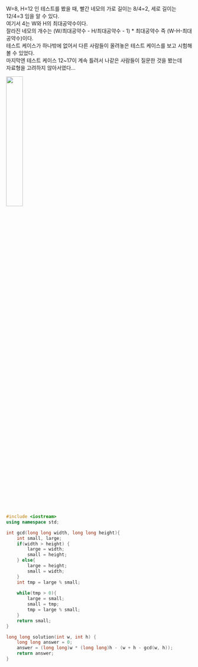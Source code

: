 W=8, H=12 인 테스트를 봤을 때, 빨간 네모의 가로 길이는 8/4=2, 세로 길이는 12/4=3 임을 알 수 있다.  
여기서 4는 W와 H의 최대공약수이다.  
잘라진 네모의 개수는 (W/최대공약수 - H/최대공약수 - 1) * 최대공약수 즉 (W-H-최대공약수)이다.  
테스트 케이스가 하나밖에 없어서 다른 사람들이 올려놓은 테스트 케이스를 보고 시험해 볼 수 있었다.  
마지막엔 테스트 케이스 12~17이 계속 틀려서 나같은 사람들이 질문한 것을 봤는데  
자료형을 고려하지 않아서였다...  

<img src = "https://user-images.githubusercontent.com/91876894/201524801-4427101e-45b3-41fa-9621-0296d9d432be.png" width="30%" height="30%">

```C++
#include <iostream>
using namespace std;

int gcd(long long width, long long height){
    int small, large;
    if(width > height) { 
        large = width; 
        small = height;
    } else{
        large = height;
        small = width;
    }
    int tmp = large % small;
    
    while(tmp > 0){
        large = small;
        small = tmp;
        tmp = large % small;
    }
    return small;
}

long long solution(int w, int h) {
    long long answer = 0;
    answer = (long long)w * (long long)h - (w + h - gcd(w, h));
    return answer;
}
```
